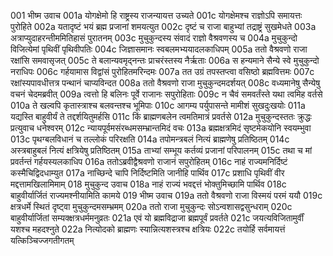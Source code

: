 001  भीष्म उवाच
001a योगक्षेमो हि राष्ट्रस्य राजन्यायत्त उच्यते
001c योगक्षेमश्च राज्ञोऽपि समायत्तः पुरोहिते
002a यतादृष्टं भयं ब्रह्म प्रजानां शमयत्युत
002c दृष्टं च राजा बाहुभ्यां तद्राष्ट्रं सुखमेधते
003a अत्राप्युदाहरन्तीममितिहासं पुरातनम्
003c मुचुकुन्दस्य संवादं राज्ञो वैश्रवणस्य च
004a मुचुकुन्दो विजित्येमां पृथिवीं पृथिवीपतिः
004c जिज्ञासमानः स्वबलमभ्ययादलकाधिपम्
005a ततो वैश्रवणो राजा रक्षांसि समवासृजत्
005c ते बलान्यवमृद्नन्तः प्राचरंस्तस्य नैर्ऋताः
006a स हन्यमाने सैन्ये स्वे मुचुकुन्दो नराधिपः
006c गर्हयामास विद्वांसं पुरोहितमरिन्दमः
007a तत उग्रं तपस्तप्त्वा वसिष्ठो ब्रह्मवित्तमः
007c रक्षांस्यपावधीत्तत्र पन्थानं चाप्यविन्दत
008a ततो वैश्रवणो राजा मुचुकुन्दमदर्शयत्
008c वध्यमानेषु सैन्येषु वचनं चेदमब्रवीत्
009a त्वत्तो हि बलिनः पूर्वे राजानः सपुरोहिताः
009c न चैवं समवर्तंस्ते यथा त्वमिह वर्तसे
010a ते खल्वपि कृतास्त्राश्च बलवन्तश्च भूमिपाः
010c आगम्य पर्युपासन्ते मामीशं सुखदुःखयोः
011a यद्यस्ति बाहुवीर्यं ते तद्दर्शयितुमर्हसि
011c किं ब्राह्मणबलेन त्वमतिमात्रं प्रवर्तसे
012a मुचुकुन्दस्ततः क्रुद्धः प्रत्युवाच धनेश्वरम्
012c न्यायपूर्वमसंरब्धमसम्भ्रान्तमिदं वचः
013a ब्रह्मक्षत्रमिदं सृष्टमेकयोनि स्वयम्भुवा
013c पृथग्बलविधानं च तल्लोकं परिरक्षति
014a तपोमन्त्रबलं नित्यं ब्राह्मणेषु प्रतिष्ठितम्
014c अस्त्रबाहुबलं नित्यं क्षत्रियेषु प्रतिष्ठितम्
015a ताभ्यां सम्भूय कर्तव्यं प्रजानां परिपालनम्
015c तथा च मां प्रवर्तन्तं गर्हयस्यलकाधिप
016a ततोऽब्रवीद्वैश्रवणो राजानं सपुरोहितम्
016c नाहं राज्यमनिर्दिष्टं कस्मैचिद्विदधाम्युत
017a नाच्छिन्दे चापि निर्दिष्टमिति जानीहि पार्थिव
017c प्रशाधि पृथिवीं वीर मद्दत्तामखिलामिमाम्
018  मुचुकुन्द उवाच
018a नाहं राज्यं भवद्दत्तं भोक्तुमिच्छामि पार्थिव
018c बाहुवीर्यार्जितं राज्यमश्नीयामिति कामये
019  भीष्म उवाच
019a ततो वैश्रवणो राजा विस्मयं परमं ययौ
019c क्षत्रधर्मे स्थितं दृष्ट्वा मुचुकुन्दमसम्भ्रमम्
020a ततो राजा मुचुकुन्दः सोऽन्वशासद्वसुन्धराम्
020c बाहुवीर्यार्जितां सम्यक्क्षत्रधर्ममनुव्रतः
021a एवं यो ब्रह्मविद्राजा ब्रह्मपूर्वं प्रवर्तते
021c जयत्यविजितामुर्वीं यशश्च महदश्नुते
022a नित्योदको ब्राह्मणः स्यान्नित्यशस्त्रश्च क्षत्रियः
022c तयोर्हि सर्वमायत्तं यत्किञ्चिज्जगतीगतम्

